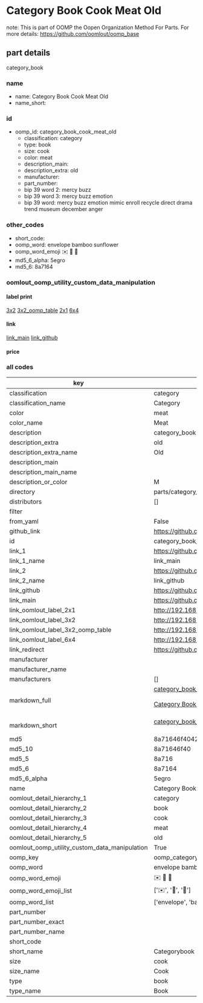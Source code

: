 # Category Book Cook Meat Old  

note: This is part of OOMP the Oopen Organization Method For Parts. For more details: https://github.com/oomlout/oomp_base

##  part details
  



category_book



### name
* name: Category Book Cook Meat Old
* name_short: 
### id
* oomp_id: category_book_cook_meat_old
  * classification: category
  * type: book
  * size: cook
  * color: meat
  * description_main: 
  * description_extra: old
  * manufacturer: 
  * part_number: 
  * bip 39 word 2: mercy buzz
  * bip 39 word 3: mercy buzz emotion
  * bip 39 word: mercy buzz emotion mimic enroll recycle direct drama trend museum december anger

### other_codes
* short_code: 
* oomp_word: envelope bamboo sunflower
* oomp_word_emoji :envelope: :bamboo: :sunflower:
* md5_6_alpha: 5egro
* md5_6: 8a7164






### oomlout_oomp_utility_custom_data_manipulation
#### label print
[3x2](http://192.168.1.245:1112/?label=oomp%205egro)
[3x2_oomp_table](http://192.168.1.108:1112/?label=oomp%205egro)
[2x1](http://192.168.1.242:1112/?label=oomp%205egro)
[6x4](http://192.168.1.55:1112/?label=oomp%205egro)    

#### link

[link_main](https://github.com/oomlout/oomlout_oomp_version_1_messy/tree/main/parts/category_book_cook_meat_old) [link_github](https://github.com/oomlout/oomlout_oomp_version_1_messy/tree/main/parts/category_book_cook_meat_old)                             

#### price







### all codes 
| key | value |  
| --- | --- |  
| classification | category |  
| classification_name | Category |  
| color | meat |  
| color_name | Meat |  
| description | category_book |  
| description_extra | old |  
| description_extra_name | Old |  
| description_main |  |  
| description_main_name |  |  
| description_or_color | M  |  
| directory | parts/category_book_cook_meat_old |  
| distributors | [] |  
| filter |  |  
| from_yaml | False |  
| github_link | https://github.com/oomlout/oomlout_oomp_part_src/tree/main/parts/category_book_cook_meat_old |  
| id | category_book_cook_meat_old |  
| link_1 | https://github.com/oomlout/oomlout_oomp_version_1_messy/tree/main/parts/category_book_cook_meat_old |  
| link_1_name | link_main |  
| link_2 | https://github.com/oomlout/oomlout_oomp_version_1_messy/tree/main/parts/category_book_cook_meat_old |  
| link_2_name | link_github |  
| link_github | https://github.com/oomlout/oomlout_oomp_version_1_messy/tree/main/parts/category_book_cook_meat_old |  
| link_main | https://github.com/oomlout/oomlout_oomp_version_1_messy/tree/main/parts/category_book_cook_meat_old |  
| link_oomlout_label_2x1 | http://192.168.1.242:1112/?label=oomp%205egro |  
| link_oomlout_label_3x2 | http://192.168.1.245:1112/?label=oomp%205egro |  
| link_oomlout_label_3x2_oomp_table | http://192.168.1.108:1112/?label=oomp%205egro |  
| link_oomlout_label_6x4 | http://192.168.1.55:1112/?label=oomp%205egro |  
| link_redirect | https://github.com/oomlout/oomlout_oomp_version_1_messy/tree/main/parts/category_book_cook_meat_old |  
| manufacturer |  |  
| manufacturer_name |  |  
| manufacturers | [] |  
| markdown_full | [category_book_cook_meat_old](none)<br>[](none)<br>[Category Book Cook Meat Old](none)<br><br> |  
| markdown_short | [category_book_cook_meat_old](none)<br><br> |  
| md5 | 8a71646f404227d2cfa598cc9187e45a |  
| md5_10 | 8a71646f40 |  
| md5_5 | 8a716 |  
| md5_6 | 8a7164 |  
| md5_6_alpha | 5egro |  
| name | Category Book Cook Meat Old |  
| oomlout_detail_hierarchy_1 | category |  
| oomlout_detail_hierarchy_2 | book |  
| oomlout_detail_hierarchy_3 | cook |  
| oomlout_detail_hierarchy_4 | meat |  
| oomlout_detail_hierarchy_5 | old |  
| oomlout_oomp_utility_custom_data_manipulation | True |  
| oomp_key | oomp_category_book_cook_meat_old |  
| oomp_word | envelope bamboo sunflower |  
| oomp_word_emoji | :envelope: :bamboo: :sunflower: |  
| oomp_word_emoji_list | [':envelope:', ':bamboo:', ':sunflower:'] |  
| oomp_word_list | ['envelope', 'bamboo', 'sunflower'] |  
| part_number |  |  
| part_number_exact |  |  
| part_number_name |  |  
| short_code |  |  
| short_name | Categorybook |  
| size | cook |  
| size_name | Cook |  
| type | book |  
| type_name | Book |  
